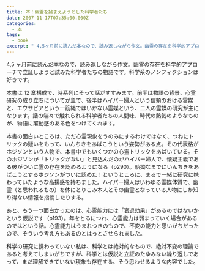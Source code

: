 ```yaml
---
title: 本：幽霊を捕まえようとした科学者たち
date: 2007-11-17T07:35:00.000Z
categories:
  - 本
tags:
  - book
excerpt: " 4,5ヶ月前に読んだ本なので、読み返しながら作文。幽霊の存在を科学的アプローチで立証しようと試みた科学者たちの物語です。科学系のノンフィクションは好きです。"
---
```


[](http://www.amazon.co.jp/gp/product/4163691308?ie=UTF8&tag=yutakayamaguc-22&linkCode=xm2&camp=247&creativeASIN=4163691308) 4,5 ヶ月前に読んだ本なので、読み返しながら作文。幽霊の存在を科学的アプローチで立証しようと試みた科学者たちの物語です。科学系のノンフィクションは好きです。

本書は 12 章構成で、時系列にそって話がすすみます。前半は物語の背景、心霊研究の成り立ちについてが主で、後半はハイパー婦人という信頼のおける霊媒と、エウサピアという一筋縄ではいかない霊媒という、二人の霊媒の研究が主になります。話の端々で触れられる科学者たちの人間味、時代の熱気のようなものが、物語に躍動感のある色をつけてくれます。

本書の面白いところは、ただ心霊現象をうのみにするわけではなく、つねにトリックの疑いをもって、いんちきをあばこうという姿勢がある点。その代表格がホジソンという人物で、本書中でもいくつかの心霊トリックをあばいている。そのホジソンが「トリックがない」と見込んだのがハイパー婦人で、懐疑主義である彼がついに霊の存在を認めるようになる（p290）。執拗なまでにいんちきをあばこうとするホジソンがついに認めた！というところに、まるで一緒に研究に携わっていたような高揚感を持ちました。ハイパー婦人はいわゆる霊媒体質で、幽霊（と思われるもの）を体にとりこみ本人とその幽霊となっている人物にしか知り得ない情報を指摘したりする。

あと、もう一つ面白かったのは、心霊能力には「衰退効果」があるのではないかという仮説です（p193）。年をとるにつれ、心霊能力は弱まっていく場合があるのではという話。心霊能力はうまれつきのもので、不変の能力と思いがちだったので、そういう考え方もあるのとはっとさせられました。

科学の研究に携わっていない私は、科学とは絶対的なもので、絶対不変の理論であると考えてしまいがちですが、科学とは仮説と立証のたゆみない繰り返しであって、まだ理解できていない現象も存在する、そう思わせるような内容でした。
